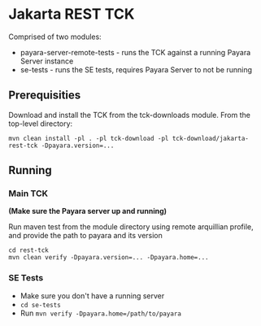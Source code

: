 # Jakarta REST TCK

Comprised of two modules:

* payara-server-remote-tests - runs the TCK against a running Payara Server instance
* se-tests - runs the SE tests, requires Payara Server to not be running

## Prerequisities

Download and install the TCK from the tck-downloads module. From the top-level directory:

`mvn clean install -pl . -pl tck-download -pl tck-download/jakarta-rest-tck -Dpayara.version=...`

## Running

### Main TCK
**(Make sure the Payara server up and running)**

Run maven test from the module directory using remote arquillian profile, and provide the path to payara and its version

```
cd rest-tck
mvn clean verify -Dpayara.version=... -Dpayara.home=...
```

### SE Tests
* Make sure you don't have a running server
* `cd se-tests`
* Run `mvn verify -Dpayara.home=/path/to/payara`


